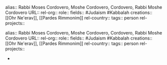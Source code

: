 alias:: Rabbi Moses Cordovero, Moshe Cordovero, Cordovero, Rabbi Moshe Cordovero
URL::
rel-org::
role::
fields:: #Judaism #Kabbalah
creations:: [[Ohr Ne'erav]], [[Pardes Rimmonim]]
rel-country::
tags:: person
rel-projects::


alias:: Rabbi Moses Cordovero, Moshe Cordovero, Cordovero, Rabbi Moshe Cordovero
URL::
rel-org::
role::
fields:: #Judaism #Kabbalah
creations:: [[Ohr Ne'erav]], [[Pardes Rimmonim]]
rel-country::
tags:: person
rel-projects::


-
